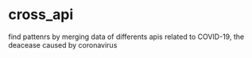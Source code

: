 # cross_api
find pattenrs by merging data of differents apis related to COVID-19, the deacease caused by coronavirus 
